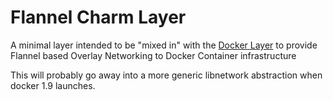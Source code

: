 # Flannel Charm Layer

A minimal layer intended to be "mixed in" with the [Docker Layer](http://github.com/juju-solutions/layer-docker)
to provide Flannel based Overlay Networking to Docker Container infrastructure

This will probably go away into a more generic libnetwork abstraction when
docker 1.9 launches.
